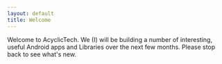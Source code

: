 ```yaml
---
layout: default
title: Welcome
---
```

Welcome to AcyclicTech. We (I) will be building a number of interesting, 
useful Android apps and Libraries over the next few months. Please
stop back to see what's new.